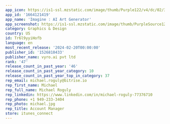 ```yaml
---
app_icon: https://is1-ssl.mzstatic.com/image/thumb/Purple122/v4/dc/02/3b/dc023b06-acf8-c586-a731-47dab581edee/AppIcon-0-1x_U007emarketing-0-10-0-sRGB-85-220-0.png/1024x1024bb.png
app_id: '1664121419'
app_name: 'Imagine : AI Art Generator'
app_screenshot: https://is1-ssl.mzstatic.com/image/thumb/PurpleSource122/v4/b7/ba/6a/b7ba6a5a-e5af-8894-bf2a-a79f2041985d/2ea9359c-a064-4dd6-a997-362b3c18f07b_5.5.jpg/1242x2208bb.png
category: Graphics & Design
country: US
id: Tr6l9yyiHofb
language: en
most_recent_release: '2024-02-20T00:00:00'
publisher_id: '1526810433'
publisher_name: vyro.ai pvt ltd
rank: '47'
release_count_in_past_year: '46'
release_count_in_past_year_category: 10
release_count_in_past_year_top_in_category: 37
rep_email: michael.roguly@bitrise.io
rep_first_name: Michael
rep_full_name: Michael Roguly
rep_linkedin: https://www.linkedin.com/in/michael-roguly-77376710
rep_phone: +1 949-233-3404
rep_photo: michael.jpg
rep_title: Account Manager
store: itunes_connect
---
```

